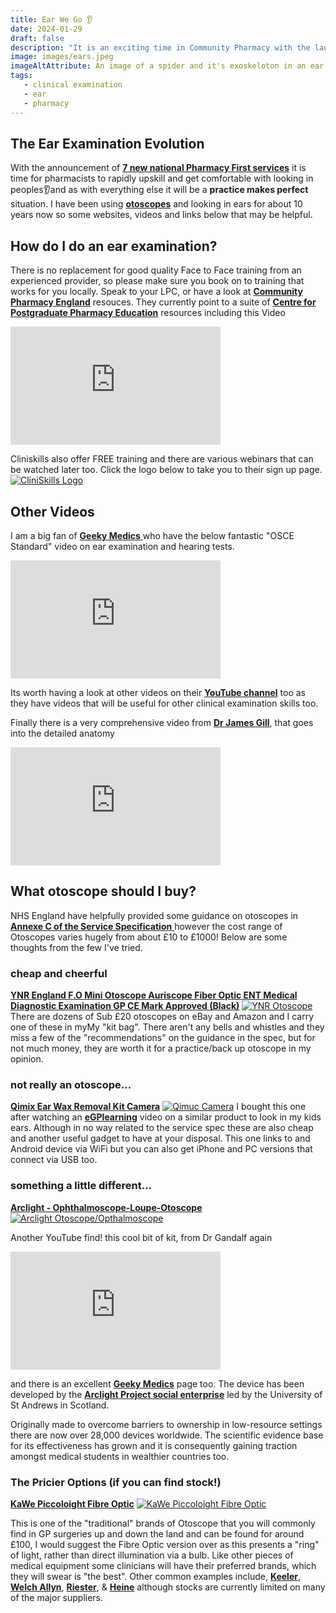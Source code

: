 ```yaml
---
title: Ear We Go 👂
date: 2024-01-29
draft: false
description: "It is an exciting time in Community Pharmacy with the launch of 7 New Pharmacy First Services. Here are some links to some useful resources to help get up to speed"
image: images/ears.jpeg
imageAltAttribute: An image of a spider and it's exoskeloton in an ear canal
tags:
   - clinical examination
   - ear
   - pharmacy
---
```


## The Ear Examination Evolution

With the announcement of <a href="https://www.england.nhs.uk/wp-content/uploads/2023/11/PRN00936_ii_Pharmacy-First-Clinical-Pathways-v.1.6.pdf" target="_blank">**7 new national Pharmacy First services**</a> it is time for pharmacists to rapidly upskill and get comfortable with looking in peoples👂and as with everything else it will be a **practice makes perfect** situation. I have been using <a href="https://amzn.to/3vwVXDQ" target="_blank">**otoscopes**</a> and looking in ears for about 10 years now so some websites, videos and links below that may be helpful.

## How do I do an ear examination?

There is no replacement for good quality Face to Face training from an experienced provider, so please make sure you book on to training that works for you locally. Speak to your LPC, or have a look at <a href="https://cpe.org.uk/national-pharmacy-services/advanced-services/pharmacy-first-service/" target="_blank">**Community Pharmacy England**</a> resouces. They currently point to a suite of <a href="https://www.cppe.ac.uk/services/pharmacy-first/" target="_blank">**Centre for Postgraduate Pharmacy Education**</a> resources including this Video
<iframe width="336" height="189" src="https://player.vimeo.com/video/901115378?h=fd75bd478f" frameborder="0" allow="accelerometer; autoplay; clipboard-write; encrypted-media; gyroscope; picture-in-picture" allowfullscreen></iframe>

Cliniskills also offer FREE training and there are various webinars that can be watched later too. Click the logo below to take you to their sign up page.
[![CliniSkills Logo](https://www.cliniskills.com/wp-content/uploads/2023/01/cliniskills-logo.svg)](https://www.cliniskills.com/community-pharmacists/)
## Other Videos

I am a big fan of <a href="https://geekymedics.com/" target="_blank"> **Geeky Medics** </a> who have the below fantastic "OSCE Standard" video on ear examination and hearing tests.
<iframe width="336" height="189" src="https://www.youtube.com/embed/UvOcBxhdIVc" frameborder="0" allow="accelerometer; autoplay; clipboard-write; encrypted-media; gyroscope; picture-in-picture" allowfullscreen></iframe>

Its worth having a look at other videos on their <a href="https://www.youtube.com/@geekymedics" target="_blank"> **YouTube channel**</a> too as they have videos that will be useful for other clinical examination skills too.

Finally there is a very comprehensive video from <a href="https://www.youtube.com/@DrJamesGill" target="_blank"> **Dr James Gill**</a>, that goes into the detailed anatomy
<iframe width="336" height="189" src="https://www.youtube.com/embed/FVXghLWwxVg" frameborder="0" allow="accelerometer; autoplay; clipboard-write; encrypted-media; gyroscope; picture-in-picture" allowfullscreen></iframe>

## What otoscope should I buy?
NHS England have helpfully provided some guidance on otoscopes in <a href="https://www.england.nhs.uk/wp-content/uploads/2023/11/PRN00936-i-Community-pharmacy-advanced-service-specification-NHS-pharmacy-first-service-November-2023.pdf" target="_blank"> **Annexe C of the Service Specification** </a> however the cost range of Otoscopes varies hugely from about £10 to £1000! Below are some thoughts from the few I've tried.

### cheap and cheerful
<a href="https://amzn.to/3S5meRs" target="_blank"> **YNR England F.O Mini Otoscope Auriscope Fiber Optic ENT Medical Diagnostic Examination GP CE Mark Approved (Black)**</a>
[![YNR Otoscope](https://m.media-amazon.com/images/I/61bsL+NdZML._AC_SL1500_.jpg)](https://amzn.to/3S5meRs)
There are dozens of Sub £20 otoscopes on eBay and Amazon and I carry one of these in myMy "kit bag". There aren't any bells and whistles and they miss a few of the "recommendations" on the guidance in the spec, but for not much money, they are worth it for a practice/back up otoscope in my opinion.

### not really an otoscope...
<a href="https://amzn.to/3vA9tXv" target="_blank"> **Qimix Ear Wax Removal Kit Camera**</a>
[![Qimuc Camera](https://m.media-amazon.com/images/I/81XcSvwXSHL._AC_SL1500_.jpg)](https://amzn.to/3vA9tXv)
I bought this one after watching an <a href="https://www.youtube.com/@eGPlearning/videos" target="_blank"> **eGPlearning**</a> video on a similar product to look in my kids ears. Although in no way related to the service spec these are also cheap and another useful gadget to have at your disposal. This one links to and Android device via WiFi but you can also get iPhone and PC versions that connect via USB too.

### something a little different...
<a href="https://arclightprojectshop.co.uk/products/arclight-ophthalmoscope-loupe-otoscope" target="_blank"> **Arclight - Ophthalmoscope-Loupe-Otoscope**</a>
[![Arclight Otoscope/Opthalmoscope](https://arclightprojectshop.co.uk/cdn/shop/files/Clothchart_720x.png?v=1703144255&width=336)](https://arclightprojectshop.co.uk/products/arclight-ophthalmoscope-loupe-otoscope)

Another YouTube find! this cool bit of kit, from Dr Gandalf again
<iframe width="336" height="189" src="https://www.youtube.com/embed/0UCIeoP-dcQ" frameborder="0" allow="accelerometer; autoplay; clipboard-write; encrypted-media; gyroscope; picture-in-picture" allowfullscreen></iframe>

and there is an excellent <a href="https://geekymedics.com/an-introduction-to-the-arclight/" target="_blank"> **Geeky Medics**</a> page too. The device has been developed by the  <a href="https://medicine.st-andrews.ac.uk/arclight/" target="_blank"> **Arclight Project social enterprise**</a> led by the University of St Andrews in Scotland.

Originally made to overcome barriers to ownership in low-resource settings there are now over 28,000 devices worldwide. The scientific evidence base for its effectiveness has grown and it is consequently gaining traction amongst medical students in wealthier countries too.

### The Pricier Options (if you can find stock!)

<a href="https://www.medisave.co.uk/products/kawe-piccolight-fibre-optic-led-otoscope-black" target="_blank"> **KaWe Piccoloight Fibre Optic**</a>
[![KaWe Piccoloight Fibre Optic](https://www.medisave.co.uk/cdn/shop/products/img_6921.jpg?v=1680581294&width=336)](https://www.medisave.co.uk/products/kawe-piccolight-fibre-optic-led-otoscope-black)

This is one of the "traditional" brands of Otoscope that you will commonly find in GP surgeries up and down the land and can be found for around £100, I would suggest the Fibre Optic version over as this presents a "ring" of light, rather than direct illumination via a bulb. Like other pieces of medical equipment some clinicians will have their preferred brands, which they will swear is "the best". Other common examples include, <a href="https://www.medisave.co.uk/collections/otoscopes?sort_by=price-ascending&filter.p.vendor=Keeler" target="_blank"> **Keeler**</a>, <a href="https://www.medisave.co.uk/collections/otoscopes?sort_by=price-ascending&filter.p.vendor=Welch+Allyn" target="_blank"> **Welch Allyn**</a>, <a href="https://www.medisave.co.uk/collections/otoscopes?sort_by=price-ascending&filter.p.vendor=Riester" target="_blank"> **Riester**</a>, & <a href="https://www.medisave.co.uk/collections/otoscopes?sort_by=price-ascending&filter.p.vendor=Heine" target="_blank"> **Heine**</a> although stocks are currently limited on many of the major suppliers.



